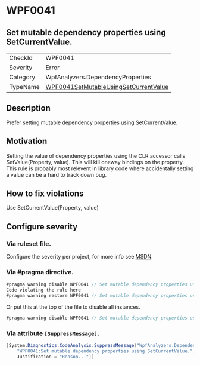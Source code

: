 # WPF0041
## Set mutable dependency properties using SetCurrentValue.

<!-- start generated table -->
<table>
<tr>
  <td>CheckId</td>
  <td>WPF0041</td>
</tr>
<tr>
  <td>Severity</td>
  <td>Error</td>
</tr>
<tr>
  <td>Category</td>
  <td>WpfAnalyzers.DependencyProperties</td>
</tr>
<tr>
  <td>TypeName</td>
  <td><a href="https://github.com/DotNetAnalyzers/WpfAnalyzers/blob/master/WpfAnalyzers.Analyzers/DependencyProperties/WPF0041SetMutableUsingSetCurrentValue.cs">WPF0041SetMutableUsingSetCurrentValue</a></td>
</tr>
</table>
<!-- end generated table -->

## Description

Prefer setting mutable dependency properties using SetCurrentValue.

## Motivation

Setting the value of dependency properties using the CLR accessor calls SetValue(Property, value). This will kill oneway bindings on the property.
This rule is probably most relevent in library code where accidentally setting a value can be a hard to track down bug.

## How to fix violations

Use SetCurrentValue(Property, value)

<!-- start generated config severity -->
## Configure severity

### Via ruleset file.

Configure the severity per project, for more info see [MSDN](https://msdn.microsoft.com/en-us/library/dd264949.aspx).

### Via #pragma directive.
```C#
#pragma warning disable WPF0041 // Set mutable dependency properties using SetCurrentValue.
Code violating the rule here
#pragma warning restore WPF0041 // Set mutable dependency properties using SetCurrentValue.
```

Or put this at the top of the file to disable all instances.
```C#
#pragma warning disable WPF0041 // Set mutable dependency properties using SetCurrentValue.
```

### Via attribute `[SuppressMessage]`.

```C#
[System.Diagnostics.CodeAnalysis.SuppressMessage("WpfAnalyzers.DependencyProperties", 
    "WPF0041:Set mutable dependency properties using SetCurrentValue.", 
    Justification = "Reason...")]
```
<!-- end generated config severity -->